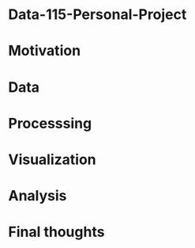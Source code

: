 # Data-115-Personal-Project

# Motivation 

# Data

# Processsing

# Visualization

# Analysis

# Final thoughts
